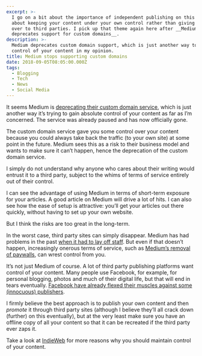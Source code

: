 ```yaml
---
excerpt: >-
  I go on a bit about the importance of independent publishing on this blog;
  about keeping your content under your own control rather than giving control
  over to third parties. I pick up that theme again here after __Medium
  deprecates support for custom domains__.
description: >-
  Medium deprecates custom domain support, which is just another way to maintain
  control of your content in my opinion.
title: Medium stops supporting custom domains
date: 2018-09-05T08:05:00.000Z
tags:
  - Blogging
  - Tech
  - News
  - Social Media
---
```

It seems Medium is [deprecating their custom domain service](https://help.medium.com/hc/en-us/articles/115003053487-Custom-Domains-service-deprecation), which is just another way it’s trying to gain absolute control of your content as far as I’m concerned. The service was already paused and has now officially gone.

The custom domain service gave you some control over your content because you could always take back the traffic (to your own site) at some point in the future. Medium sees this as a risk to their business model and wants to make sure it can’t happen, hence the deprecation of the custom domain service.

I simply do not understand why anyone who cares about their writing would entrust it to a third party, subject to the whims of terms of service entirely out of their control.

I can see the advantage of using Medium in terms of short-term exposure for your articles. A good article on Medium will drive a lot of hits. I can also see how the ease of setup is attractive: you’ll get your articles out there quickly, without having to set up your own website.

But I think the risks are too great in the long-term.

In the worst case, third party sites can simply disappear. Medium has had problems in the past [when it had to lay off staff](https://www.theverge.com/2017/1/4/14169656/medium-layoffs-business-model-advertising). But even if that doesn’t happen, increasingly onerous terms of service, such as [Medium’s removal of paywalls](https://techcrunch.com/2018/05/10/mediums-latest-pivot-leaves-some-independent-media-in-the-lurch/), can wrest control from you. 

It’s not just Medium of course. A lot of third party publishing platforms want control of your content. Many people use Facebook, for example, for personal blogging, photos and much of their digital life, but that will end in tears eventually. [Facebook have already flexed their muscles against some (innocuous) publishers](https://whatsnewinpublishing.com/2018/07/facebook-accused-of-deleting-independent-publisher-pages/).

I firmly believe the best approach is to publish your own content and then _promote_ it through third party sites (although I believe they’ll all crack down (further) on this eventually), but at the very least make sure you have an offline copy of all your content so that it can be recreated if the third party ever zaps it.

Take a look at [IndieWeb](https://indieweb.org/why) for more reasons why you should maintain control of your content.

